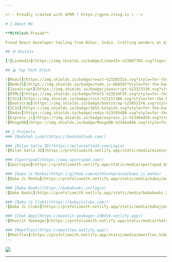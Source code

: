 ```yaml
---

<!-- Proudly created with GPRM ( https://gprm.itsvg.in ) -->

# 🌟 About Me

**Mithlesh Prasad**

Proud React Developer hailing from Bihar, India. Crafting wonders at A2 TechnoSoft with mastery in React, Node.js, and diverse cutting-edge technologies. Achievements galore in competitive coding! 💻🚀

## 🌐 Socials

[![LinkedIn](https://img.shields.io/badge/LinkedIn-%230077B5.svg?logo=linkedin&logoColor=white)](https://www.linkedin.com/in/mithlesh-prasad-5a68a41a3/) 

## 💻 Top Tech Stack

![React](https://img.shields.io/badge/react-%2320232a.svg?style=for-the-badge&logo=react&logoColor=%2361DAFB) 
![NodeJS](https://img.shields.io/badge/node.js-6DA55F?style=for-the-badge&logo=node.js&logoColor=white) 
![JavaScript](https://img.shields.io/badge/javascript-%23323330.svg?style=for-the-badge&logo=javascript&logoColor=%23F7DF1E) 
![HTML5](https://img.shields.io/badge/html5-%23E34F26.svg?style=for-the-badge&logo=html5&logoColor=white) 
![CSS3](https://img.shields.io/badge/css3-%231572B6.svg?style=for-the-badge&logo=css3&logoColor=white) 
![Bootstrap](https://img.shields.io/badge/bootstrap-%238511FA.svg?style=for-the-badge&logo=bootstrap&logoColor=white) 
![SCSS](https://img.shields.io/badge/SASS-hotpink.svg?style=for-the-badge&logo=SASS&logoColor=white) 
![Redux](https://img.shields.io/badge/redux-%23593d88.svg?style=for-the-badge&logo=redux&logoColor=white) 
![Express.js](https://img.shields.io/badge/express.js-%23404d59.svg?style=for-the-badge&logo=express&logoColor=%2361DAFB) 
![MongoDB](https://img.shields.io/badge/MongoDB-%234ea94b.svg?style=for-the-badge&logo=mongodb&logoColor=white)

## 🌟 Projects
### [Badshah Ludo](https://badshahludo.com/)

### [Milan Satta 3D](https://milansatta3d.com/Login)
![Milan Satta 3D](https://profoliomith.netlify.app/static/media/miansatta.4e43431012cca11243d8.jpeg)

### [Sportspad](https://www.sportspad.com/)
![Sportspad](https://profoliomith.netlify.app/static/media/sportspad.b0bcb202efc20701463d.jpeg)

### [Baba Ji Matka](https://github.com/mithleshprasad/baba_ji_matka)
![Baba Ji Matka](https://profoliomith.netlify.app/static/media/babajimatka.4556f39117d2ec884f74.jpeg)

### [Baba Booki](https://bababooki.in/login)
![Baba Booki](https://profoliomith.netlify.app/static/media/bababooki.2fc77dc13c2e76ac8248.jpeg)

### [Baba Ji Clubs](https://babajiclubs.com/)
![Baba Ji Clubs](https://profoliomith.netlify.app/static/media/babajimatka.4556f39117d2ec884f74.jpeg)

### [Chat App](https://moonlit-smakager-2d0d10.netlify.app/)
![Moonlit Smakager](https://profoliomith.netlify.app/static/media/chatapp.fbc5a2d0bf5355af54c0.jpeg)

### [Meetflex](https://meetflex.netlify.app/)
![Meetflex](https://profoliomith.netlify.app/static/media/meetflex.53dd705f0728f8b09ab5.jpeg)
---
```


[![](https://visitcount.itsvg.in/api?id=mithleshprasad&icon=0&color=0)](https://visitcount.itsvg.in)

<!-- Proudly created with GPRM ( https://gprm.itsvg.in ) -->

---
